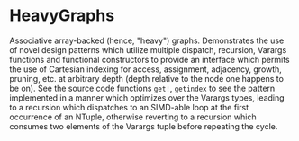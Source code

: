 # HeavyGraphs
Associative array-backed (hence, "heavy") graphs. Demonstrates the use of
novel design patterns which utilize multiple dispatch, recursion, Varargs
functions and functional constructors to provide an interface which
permits the use of Cartesian indexing for access, assignment, adjacency,
growth, pruning, etc. at arbitrary depth (depth relative to the node one
happens to be on).
See the source code functions `get!`, `getindex` to see the pattern implemented
in a manner which optimizes over the Varargs types, leading to a
recursion which dispatches to an SIMD-able loop at the first occurrence
of an NTuple, otherwise reverting to a recursion which consumes two elements
of the Varargs tuple before repeating the cycle.
